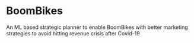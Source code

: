 # BoomBikes
An ML based strategic planner to enable BoomBikes with better marketing strategies to avoid hitting revenue crisis after Covid-19
